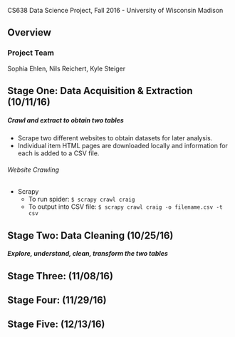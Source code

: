 CS638 Data Science Project, Fall 2016 - University of Wisconsin Madison

## Overview

### Project Team
Sophia Ehlen, Nils Reichert, Kyle Steiger


## Stage One: Data Acquisition & Extraction (10/11/16)
##### Crawl and extract to obtain two tables
* Scrape two different websites to obtain datasets for later analysis.
* Individual item HTML pages are downloaded locally and information for each is added to a CSV file.

###### Website Crawling
* Scrapy
   * To run spider: `$ scrapy crawl craig`   
   * To output into CSV file: `$ scrapy crawl craig -o filename.csv -t csv`


## Stage Two: Data Cleaning (10/25/16)
##### Explore, understand, clean, transform the two tables

## Stage Three: (11/08/16)

## Stage Four: (11/29/16)

## Stage Five: (12/13/16)
